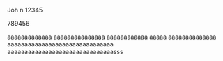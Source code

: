 Joh n 12345

789456

aaaaaaaaaaaaa aaaaaaaaaaaaaaa
aaaaaaaaaaaa aaaaa    aaaaaaaaaaaaaa
aaaaaaaaaaaaaaaaaaaaaaaaaaaaaaa
aaaaaaaaaaaaaaaaaaaaaaaaaaaaaaasss
